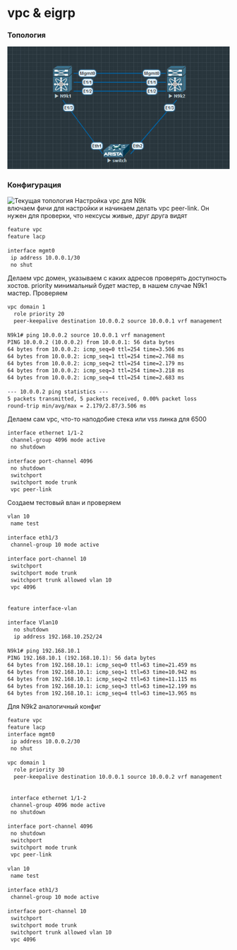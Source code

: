 # vpc & eigrp

### Топология
![топология](top.png "топология")

### Конфигурация
![Текущая топология](eve-ng_topology.png "Текущая топология")
Настройка vpc для N9k  
влючаем фичи для настройки и начинаем делать vpc peer-link. Он нужен для проверки, что нексусы живые, друг друга видят

```
feature vpc   
feature lacp

interface mgmt0 
 ip address 10.0.0.1/30
 no shut 
```
Делаем vpc домен, указываем с каких адресов проверять доступность хостов. priority минимальный будет мастер, в нашем случае N9k1 мастер. Проверяем
```
vpc domain 1
  role priority 20
  peer-keepalive destination 10.0.0.2 source 10.0.0.1 vrf management

N9k1# ping 10.0.0.2 source 10.0.0.1 vrf management
PING 10.0.0.2 (10.0.0.2) from 10.0.0.1: 56 data bytes
64 bytes from 10.0.0.2: icmp_seq=0 ttl=254 time=3.506 ms
64 bytes from 10.0.0.2: icmp_seq=1 ttl=254 time=2.768 ms
64 bytes from 10.0.0.2: icmp_seq=2 ttl=254 time=2.179 ms
64 bytes from 10.0.0.2: icmp_seq=3 ttl=254 time=3.218 ms
64 bytes from 10.0.0.2: icmp_seq=4 ttl=254 time=2.683 ms

--- 10.0.0.2 ping statistics ---
5 packets transmitted, 5 packets received, 0.00% packet loss
round-trip min/avg/max = 2.179/2.87/3.506 ms
```
Делаем сам vpc, что-то наподобие стека или vss линка для 6500
```
interface ethernet 1/1-2
 channel-group 4096 mode active
 no shutdown
 
interface port-channel 4096
 no shutdown 
 switchport
 switchport mode trunk 
 vpc peer-link
```

Создаем тестовый влан и проверяем
```
vlan 10 
 name test 
 
interface eth1/3
 channel-group 10 mode active

interface port-channel 10
 switchport 
 switchport mode trunk 
 switchport trunk allowed vlan 10
 vpc 4096


feature interface-vlan

interface Vlan10
  no shutdown
  ip address 192.168.10.252/24

N9k1# ping 192.168.10.1
PING 192.168.10.1 (192.168.10.1): 56 data bytes
64 bytes from 192.168.10.1: icmp_seq=0 ttl=63 time=21.459 ms
64 bytes from 192.168.10.1: icmp_seq=1 ttl=63 time=10.942 ms
64 bytes from 192.168.10.1: icmp_seq=2 ttl=63 time=11.115 ms
64 bytes from 192.168.10.1: icmp_seq=3 ttl=63 time=12.199 ms
64 bytes from 192.168.10.1: icmp_seq=4 ttl=63 time=13.965 ms
```
Для N9k2 аналогичный конфиг
```
feature vpc   
feature lacp 
interface mgmt0
 ip address 10.0.0.2/30
 no shut 
 
vpc domain 1
  role priority 30
  peer-keepalive destination 10.0.0.1 source 10.0.0.2 vrf management
  
  
 interface ethernet 1/1-2
 channel-group 4096 mode active
 no shutdown
 
interface port-channel 4096
 no shutdown 
 switchport
 switchport mode trunk 
 vpc peer-link

vlan 10 
 name test 
 
interface eth1/3
 channel-group 10 mode active

interface port-channel 10
 switchport 
 switchport mode trunk 
 switchport trunk allowed vlan 10
 vpc 4096  
```
